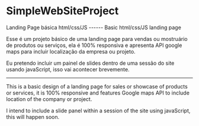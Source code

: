 # SimpleWebSiteProject
Landing Page básica  html/css/JS ------ Basic html/css/JS landing page 


Esse é um projeto básico de uma landing page para vendas ou  mostruário de produtos ou serviços, 
ela é 100% responsiva e apresenta API google maps para incluir localização da empresa ou projeto.

Eu pretendo incluir um painel de slides dentro de uma sessão do site usando javaScript, 
isso vai acontecer brevemente.

__________________________________________________________________________________________________________

This is a basic design of a landing page for sales or showcase of products or services, 
it is 100% responsive and features Google maps API to include location of the company or project.

I intend to include a slide panel within a session of the site using javaScript,
this will happen soon.
